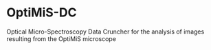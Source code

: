# OptiMiS-DC
Optical Micro-Spectroscopy Data Cruncher for the analysis of images resulting from the OptiMiS microscope
